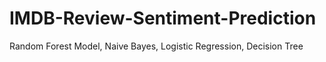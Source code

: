 # IMDB-Review-Sentiment-Prediction
 Random Forest Model, 
 Naive Bayes, 
 Logistic Regression, 
 Decision Tree
